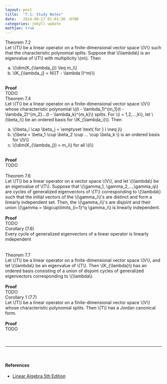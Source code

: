 ```yaml
---
layout: post
title:  "7.1: Study Notes"
date:   2024-09-17 01:01:36 -0700
categories: jekyll update
mathjax: true
---
```

<div class="purdiv">
Theorem 7.2
</div>
<div class="purbdiv">
Let \(T\) be a linear operator on a finite-dimensional vector space \(V\) such that the characteristic polynomial splits. Suppose that \(\lambda\) is an eigenvalue of \(T\) with multiplicity \(m\). Then
<ol type="a">
	<li>\(\dim(K_{\lambda_j}) \leq m_i\)</li>
	<li>\(K_{\lambda_j} = N((T - \lambda I)^m)\)</li>
</ol>
</div>
<br>
<b>Proof</b>
<br>
TODO
<br>
<!------------------------------------------------------------------------------------>
<div class="purdiv">
Theorem 7.4
</div>
<div class="purbdiv">
Let \(T\) be a linear operator on a finite-dimensional vector space \(V\) whose characteristic polynomial \((t - \lambda_1)^{m_1}(t - \lambda_2)^{m_2}...(t - \lambda_k)^{m_k}\) splits. For \(i = 1,2,...,k\), let \(\beta_i\) be an ordered basis for \(K_{\lambda_i}\). Then
<ol type="a">
	<li>\(\beta_i \cap \beta_j = \emptyset \text{ for } i \neq j\)</li>
	<li>\(\beta = \beta_1 \cup \beta_2 \cup ... \cup \beta_k \) is an ordered basis for \(V\)</li>
	<li>\(\dim(K_{\lambda_j}) = m_i\) for all \(i\)</li>
</ol>
</div>
<br>
<b>Proof</b>
<br>
TODO
<br>
<!------------------------------------------------------------------------------------>
<br>
<div class="purdiv">
Theorem 7.6
</div>
<div class="purbdiv">
Let \(T\) be a linear operator on a vector space \(V\), and let \(\lambda\) be an eigenvalue of \(T\). Suppose that \(\gamma_1, \gamma_2,...,\gamma_q\) are cycles of generalized eigenvectors of \(T\) corresponding to \(\lambda\) such that the initial vectors of the \(\gamma_i\)'s are distinct and form a linearly independent set. Then, the \(\gamma_i\)'s are disjoint and their union \(\gamma = \bigcup\limits_{i=1}^q \gamma_i\) is linearly independent.
</div>
<br>
<b>Proof</b>
<br>
TODO
<br>
<!------------------------------------------------------------------------------------>
<div class="purdiv">
Corollary (7.6)
</div>
<div class="purbdiv">
Every cycle of generalized eigenvectors of a linear operator is linearly independent
</div>
<br>
<!------------------------------------------------------------------------------------>
<br>
<div class="purdiv">
Theorem 7.7
</div>
<div class="purbdiv">
Let \(T\) be a linear operator on a finite-dimensional vector space \(V\), and let \(\lambda\) be an eigenvalue of \(T\). Then \(K_{\lambda}\) has an ordered basis consisting of a union of disjoint cycles of generalized eigenvectors corresponding to \(\lambda\).
</div>
<br>
<b>Proof</b>
<br>
TODO
<br>
<!------------------------------------------------------------------------------------>
<div class="purdiv">
Corollary 1 (7.7)
</div>
<div class="purbdiv">
Let \(T\) be a linear operator on a finite-dimensional vector space \(V\) whose characteristic polynomial splits. Then \(T\) has a Jordan canonical form.
</div>
<br>
<b>Proof</b>
<br>
TODO
<br>
<!------------------------------------------------------------------------------------>
<!--
<div>
$$
\begin{align*}
[T_W]_{\gamma}^{\gamma} = 
\begin{pmatrix}
\lambda & 1 & 0 & \cdots & 0 \\
0 & \lambda & 1 & \cdots & 0 \\
0 & 0 & \lambda & \ddots & \vdots \\
\vdots & \vdots & \vdots & \ddots & 1 \\
0 & 0 & 0 & \cdots & \lambda
\end{pmatrix}
\end{align*}
$$
</div>
-->
<br>
<br>
<hr>
<br>
<!------------------------------------------------------------------------------------>
<h4><b>References</b></h4>
<ul>
<li><a href="https://www.amazon.com/Linear-Algebra-5th-Stephen-Friedberg/dp/0134860241/ref=tmm_hrd_swatch_0?_encoding=UTF8&qid=&sr=">Linear Algebra 5th Edition</a></li>
</ul>





















